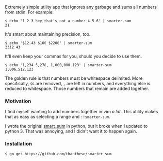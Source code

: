 Extremely simple utility app that ignores any garbage and sums all numbers
from stdin. For example:

    $ echo "1 2 3 hey that's not a number 4 5 6" | smarter-sum
    21

It's smart about maintaining precision, too.

    $ echo '$12.43 $100 $2200' | smarter-sum
    2312.43

It'll even keep your commas for you, should you decide to use them.

    $ echo '1,234 5,278, 1,000,000.123' | smarter-sum
    1,006,512.123

The golden rule is that numbers must be whitespace delimited. More specifically, `$`s are removed, `,` are left in numbers, and everything else is reduced to whitespace. Those numbers that remain are added together.

### Motivation

I find myself wanting to add numbers together in vim *a lot*. This utility
makes that as easy as selecting a range and `:!smarter-sum`.

I wrote the original [smart_sum](https://github.com/thanthese/smart_sum) in python, but it broke when I updated to python 3. That was annoying, and I didn't want it to happen again.

### Installation

    $ go get https://github.com/thanthese/smarter-sum
